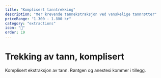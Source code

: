 ```yaml
---
title: "Komplisert tanntrekking"
description: "Mer krevende tannekstraksjon ved vanskelige tannrøtter"
priceRange: "1.300 - 1.800 kr"
category: "extractions"
icon: "🦷"
order: 19
---
```


# Trekking av tann, komplisert

Komplisert ekstraksjon av tann. Røntgen og anestesi kommer i tillegg.